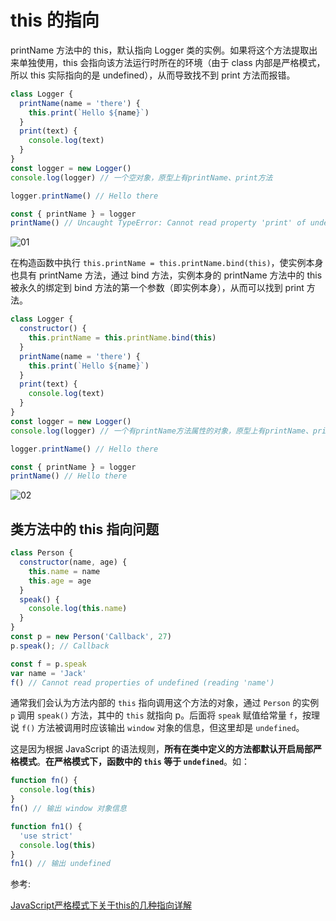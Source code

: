 # this 的指向

printName 方法中的 this，默认指向 Logger 类的实例。如果将这个方法提取出来单独使用，this 会指向该方法运行时所在的环境（由于 class 内部是严格模式，所以 this 实际指向的是 undefined），从而导致找不到 print 方法而报错。

```js
class Logger {
  printName(name = 'there') {
    this.print(`Hello ${name}`)
  }
  print(text) {
    console.log(text)
  }
}
const logger = new Logger()
console.log(logger) // 一个空对象，原型上有printName、print方法

logger.printName() // Hello there

const { printName } = logger
printName() // Uncaught TypeError: Cannot read property 'print' of undefined
```

![01](https://image.newarea.site/20230803/01.png)


在构造函数中执行 `this.printName = this.printName.bind(this)`，使实例本身也具有 printName 方法，通过 bind 方法，实例本身的 printName 方法中的 this 被永久的绑定到 bind 方法的第一个参数（即实例本身），从而可以找到 print 方法。

```js
class Logger {
  constructor() {
    this.printName = this.printName.bind(this)
  }
  printName(name = 'there') {
    this.print(`Hello ${name}`)
  }
  print(text) {
    console.log(text)
  }
}
const logger = new Logger()
console.log(logger) // 一个有printName方法属性的对象，原型上有printName、print方法

logger.printName() // Hello there

const { printName } = logger
printName() // Hello there
```

![02](https://image.newarea.site/20230803/02.png)

## 类方法中的 this 指向问题

```js
class Person {
  constructor(name, age) {
    this.name = name
    this.age = age
  }
  speak() {
    console.log(this.name)
  }
}
const p = new Person('Callback', 27)
p.speak(); // Callback

const f = p.speak
var name = 'Jack'
f() // Cannot read properties of undefined (reading 'name')
```

通常我们会认为方法内部的 `this` 指向调用这个方法的对象，通过 `Person` 的实例 `p` 调用 `speak()` 方法，其中的 `this` 就指向 p。后面将 `speak` 赋值给常量 `f`，按理说 `f()` 方法被调用时应该输出 `window` 对象的信息，但这里却是 `undefined`。

这是因为根据 JavaScript 的语法规则，**所有在类中定义的方法都默认开启局部严格模式**。**在严格模式下，函数中的 `this` 等于 `undefined`**。如：

```js
function fn() {
  console.log(this)
}
fn() // 输出 window 对象信息

function fn1() {
  'use strict'
  console.log(this)
}
fn1() // 输出 undefined
```

参考:

[JavaScript严格模式下关于this的几种指向详解](JavaScript严格模式下关于this的几种指向详解)
